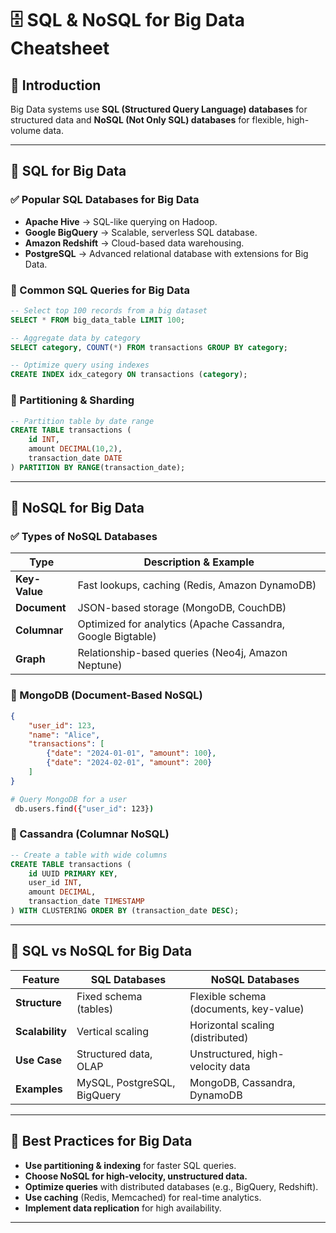 # 🗄️ SQL & NoSQL for Big Data Cheatsheet

## 🔹 Introduction
Big Data systems use **SQL (Structured Query Language) databases** for structured data and **NoSQL (Not Only SQL) databases** for flexible, high-volume data.

---

## 🔹 SQL for Big Data
### ✅ Popular SQL Databases for Big Data
- **Apache Hive** → SQL-like querying on Hadoop.
- **Google BigQuery** → Scalable, serverless SQL database.
- **Amazon Redshift** → Cloud-based data warehousing.
- **PostgreSQL** → Advanced relational database with extensions for Big Data.

### 📌 Common SQL Queries for Big Data
```sql
-- Select top 100 records from a big dataset
SELECT * FROM big_data_table LIMIT 100;

-- Aggregate data by category
SELECT category, COUNT(*) FROM transactions GROUP BY category;

-- Optimize query using indexes
CREATE INDEX idx_category ON transactions (category);
```

### 📌 Partitioning & Sharding
```sql
-- Partition table by date range
CREATE TABLE transactions (
    id INT,
    amount DECIMAL(10,2),
    transaction_date DATE
) PARTITION BY RANGE(transaction_date);
```

---

## 🔹 NoSQL for Big Data
### ✅ Types of NoSQL Databases
| Type          | Description & Example |
|--------------|-----------------------|
| **Key-Value**  | Fast lookups, caching (Redis, Amazon DynamoDB) |
| **Document**   | JSON-based storage (MongoDB, CouchDB) |
| **Columnar**   | Optimized for analytics (Apache Cassandra, Google Bigtable) |
| **Graph**      | Relationship-based queries (Neo4j, Amazon Neptune) |

### 📌 MongoDB (Document-Based NoSQL)
```json
{
    "user_id": 123,
    "name": "Alice",
    "transactions": [
        {"date": "2024-01-01", "amount": 100},
        {"date": "2024-02-01", "amount": 200}
    ]
}
```
```sh
# Query MongoDB for a user
 db.users.find({"user_id": 123})
```

### 📌 Cassandra (Columnar NoSQL)
```sql
-- Create a table with wide columns
CREATE TABLE transactions (
    id UUID PRIMARY KEY,
    user_id INT,
    amount DECIMAL,
    transaction_date TIMESTAMP
) WITH CLUSTERING ORDER BY (transaction_date DESC);
```

---

## 🔹 SQL vs NoSQL for Big Data
| Feature        | SQL Databases | NoSQL Databases |
|--------------|--------------|----------------|
| **Structure** | Fixed schema (tables) | Flexible schema (documents, key-value) |
| **Scalability** | Vertical scaling | Horizontal scaling (distributed) |
| **Use Case** | Structured data, OLAP | Unstructured, high-velocity data |
| **Examples** | MySQL, PostgreSQL, BigQuery | MongoDB, Cassandra, DynamoDB |

---

## 🔹 Best Practices for Big Data
- **Use partitioning & indexing** for faster SQL queries.
- **Choose NoSQL for high-velocity, unstructured data.**
- **Optimize queries** with distributed databases (e.g., BigQuery, Redshift).
- **Use caching** (Redis, Memcached) for real-time analytics.
- **Implement data replication** for high availability.

---